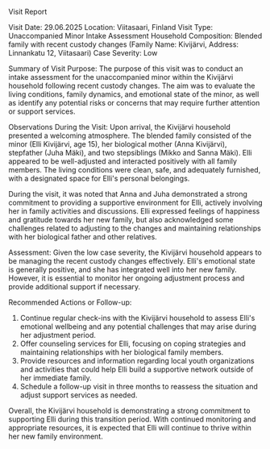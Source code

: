  Visit Report

Visit Date: 29.06.2025
Location: Viitasaari, Finland
Visit Type: Unaccompanied Minor Intake Assessment
Household Composition: Blended family with recent custody changes (Family Name: Kivijärvi, Address: Linnankatu 12, Viitasaari)
Case Severity: Low

Summary of Visit Purpose:
The purpose of this visit was to conduct an intake assessment for the unaccompanied minor within the Kivijärvi household following recent custody changes. The aim was to evaluate the living conditions, family dynamics, and emotional state of the minor, as well as identify any potential risks or concerns that may require further attention or support services.

Observations During the Visit:
Upon arrival, the Kivijärvi household presented a welcoming atmosphere. The blended family consisted of the minor (Elli Kivijärvi, age 15), her biological mother (Anna Kivijärvi), stepfather (Juha Mäki), and two stepsiblings (Mikko and Sanna Mäki). Elli appeared to be well-adjusted and interacted positively with all family members. The living conditions were clean, safe, and adequately furnished, with a designated space for Elli's personal belongings.

During the visit, it was noted that Anna and Juha demonstrated a strong commitment to providing a supportive environment for Elli, actively involving her in family activities and discussions. Elli expressed feelings of happiness and gratitude towards her new family, but also acknowledged some challenges related to adjusting to the changes and maintaining relationships with her biological father and other relatives.

Assessment:
Given the low case severity, the Kivijärvi household appears to be managing the recent custody changes effectively. Elli's emotional state is generally positive, and she has integrated well into her new family. However, it is essential to monitor her ongoing adjustment process and provide additional support if necessary.

Recommended Actions or Follow-up:
1. Continue regular check-ins with the Kivijärvi household to assess Elli's emotional wellbeing and any potential challenges that may arise during her adjustment period.
2. Offer counseling services for Elli, focusing on coping strategies and maintaining relationships with her biological family members.
3. Provide resources and information regarding local youth organizations and activities that could help Elli build a supportive network outside of her immediate family.
4. Schedule a follow-up visit in three months to reassess the situation and adjust support services as needed.

Overall, the Kivijärvi household is demonstrating a strong commitment to supporting Elli during this transition period. With continued monitoring and appropriate resources, it is expected that Elli will continue to thrive within her new family environment.